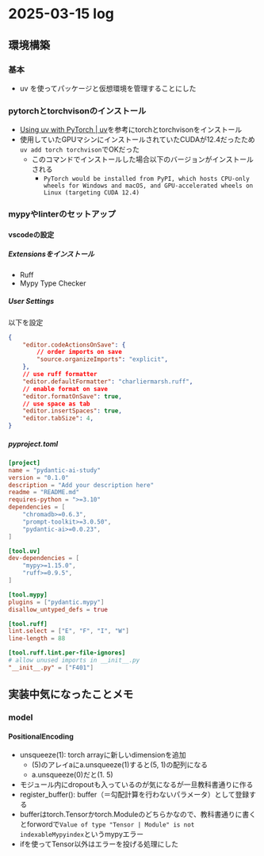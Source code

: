 # 2025-03-15 log

## 環境構築
### 基本
- uv を使ってパッケージと仮想環境を管理することにした
### pytorchとtorchvisonのインストール
- [Using uv with PyTorch | uv](https://docs.astral.sh/uv/guides/integration/pytorch/#using-a-pytorch-index)を参考にtorchとtorchvisonをインストール
- 使用していたGPUマシンにインストールされていたCUDAが12.4だったため`uv add torch torchvison`でOKだった
    - このコマンドでインストールした場合以下のバージョンがインストールされる
        - `PyTorch would be installed from PyPI, which hosts CPU-only wheels for Windows and macOS, and GPU-accelerated wheels on Linux (targeting CUDA 12.4)`

### mypyやlinterのセットアップ
#### vscodeの設定
##### Extensionsをインストール
- Ruff
- Mypy Type Checker
##### User Settings
以下を設定
```json
{
    "editor.codeActionsOnSave": {
        // order imports on save
        "source.organizeImports": "explicit",
    },
    // use ruff formatter
    "editor.defaultFormatter": "charliermarsh.ruff",
    // enable format on save
    "editor.formatOnSave": true,
    // use space as tab
    "editor.insertSpaces": true,
    "editor.tabSize": 4,
}
```

##### pyproject.toml
```toml
[project]
name = "pydantic-ai-study"
version = "0.1.0"
description = "Add your description here"
readme = "README.md"
requires-python = ">=3.10"
dependencies = [
    "chromadb>=0.6.3",
    "prompt-toolkit>=3.0.50",
    "pydantic-ai>=0.0.23",
]

[tool.uv]
dev-dependencies = [
    "mypy>=1.15.0",
    "ruff>=0.9.5",
]

[tool.mypy]
plugins = ["pydantic.mypy"]
disallow_untyped_defs = true

[tool.ruff]
lint.select = ["E", "F", "I", "W"]
line-length = 88

[tool.ruff.lint.per-file-ignores]
# allow unused imports in __init__.py
"__init__.py" = ["F401"]
```

## 実装中気になったことメモ
### model
#### PositionalEncoding
- unsqueeze(1): torch arrayに新しいdimensionを追加
    - (5)のアレイaにa.unsqueeze(1)すると(5, 1)の配列になる
    - a.unsqueeze(0)だと(1. 5)
- モジュール内にdropoutも入っているのが気になるが一旦教科書通りに作る
- register_buffer(): buffer（＝勾配計算を行わないパラメータ）として登録する
- bufferはtorch.Tensorかtorch.Moduleのどちらかなので、教科書通りに書くとforwordで`Value of type "Tensor | Module" is not indexableMypyindex`というmypyエラー
- ifを使ってTensor以外はエラーを投げる処理にした